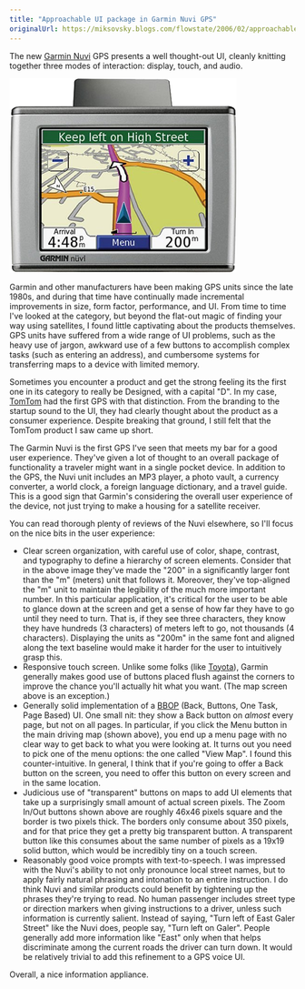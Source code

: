 ```yaml
---
title: "Approachable UI package in Garmin Nuvi GPS"
originalUrl: https://miksovsky.blogs.com/flowstate/2006/02/approachable_ui.html
---
```


<p>
  The new <a href="http://www.garmin.com/products/nuvi/">Garmin Nuvi</a> GPS
  presents a well thought-out UI, cleanly knitting together three modes of
  interaction: display, touch, and audio.
</p>
<p>
  <img src="/images/flowstate/garmin_nuvi.png" alt="Garmin_nuvi" />
</p>
<p>
  Garmin and other manufacturers have been making GPS units since the late
  1980s, and during that time have continually made incremental improvements in
  size, form factor, performance, and UI. From time to time I've looked at the
  category, but beyond the flat-out magic of finding your way using satellites,
  I found little captivating about the products themselves. GPS units have
  suffered from a wide range of UI problems, such as the heavy use of jargon,
  awkward use of a few buttons to accomplish complex tasks (such as entering an
  address), and cumbersome systems for transferring maps to a device with
  limited memory.
</p>
<p>
  Sometimes you encounter a product and get the strong feeling its the first one
  in its category to really be Designed, with a capital &quot;D&quot;. In my
  case, <a href="http://www.tomtom.com">TomTom</a> had the first GPS with that
  distinction. From the branding to the startup sound to the UI, they had
  clearly thought about the product as a consumer experience. Despite breaking
  that ground, I still felt that the TomTom product I saw came up short.
</p>
<p>
  The Garmin Nuvi is the first GPS I've seen that meets my bar for a good user
  experience. They've given a lot of thought to an overall package of
  functionality a traveler might want in a single pocket device. In addition to
  the GPS, the Nuvi unit includes an MP3 player, a photo vault, a currency
  converter, a world clock, a foreign language dictionary, and a travel guide.
  This is a good sign that Garmin's considering the overall user experience of
  the device, not just trying to make a housing for a satellite receiver.
</p>
<p>
  You can read thorough plenty of reviews of the Nuvi elsewhere, so I'll focus
  on the nice bits in the user experience:
</p>

<ul>
  <li>
    Clear screen organization, with careful use of color, shape, contrast, and
    typography to define a hierarchy of screen elements. Consider that in the
    above image they've made the &quot;200&quot; in a significantly larger font
    than the &quot;m&quot; (meters) unit that follows it. Moreover, they've
    top-aligned the &quot;m&quot; unit to maintain the legibility of the much
    more important number. In this particular application, it's critical for the
    user to be able to glance down at the screen and get a sense of how far they
    have to go until they need to turn. That is, if they see three characters,
    they know they have hundreds (3 characters) of meters left to go, not
    thousands (4 characters). Displaying the units as &quot;200m&quot; in the
    same font and aligned along the text baseline would make it harder for the
    user to intuitively grasp this.
  </li>

  <li>
    Responsive touch screen. Unlike some folks (like
    <a
      href="/posts/2005/09-22-lcds-recreating-old-physical-controls-whether-or-not-that-makes-sense.html"
      >Toyota</a
    >), Garmin generally makes good use of buttons placed flush against the
    corners to improve the chance you'll actually hit what you want. (The map
    screen above is an exception.)
  </li>

  <li>
    Generally solid implementation of a
    <a
      href="/posts/2005/10-14-bbop-the-ubiquitous-yet-under-examined-ui-model.html"
      >BBOP</a
    >
    (Back, Buttons, One Task, Page Based) UI. One small nit: they show a Back
    button on <em>almost</em> every page, but not on all pages. In particular,
    if you click the Menu button in the main driving map (shown above), you end
    up a menu page with no clear way to get back to what you were looking at. It
    turns out you need to pick one of the menu options: the one called
    &quot;View Map&quot;. I found this counter-intuitive. In general, I think
    that if you're going to offer a Back button on the screen, you need to offer
    this button on every screen and in the same location.
  </li>

  <li>
    Judicious use of &quot;transparent&quot; buttons on maps to add UI elements
    that take up a surprisingly small amount of actual screen pixels. The Zoom
    In/Out buttons shown above are roughly 46x46 pixels square and the border is
    two pixels thick. The borders only consume about 350 pixels, and for that
    price they get a pretty big transparent button. A transparent button like
    this consumes about the same number of pixels as a 19x19 solid button, which
    would be incredibly tiny on a touch screen.
  </li>

  <li>
    Reasonably good voice prompts with text-to-speech. I was impressed with the
    Nuvi's ability to not only pronounce local street names, but to apply fairly
    natural phrasing and intonation to an entire instruction. I do think Nuvi
    and similar products could benefit by tightening up the phrases they're
    trying to read. No human passenger includes street type or direction markers
    when giving instructions to a driver, unless such information is currently
    salient. Instead of saying, &quot;Turn left of East Galer Street&quot; like
    the Nuvi does, people say, &quot;Turn left on Galer&quot;. People generally
    add more information like &quot;East&quot; only when that helps discriminate
    among the current roads the driver can turn down. It would be relatively
    trivial to add this refinement to a GPS voice UI.
  </li>
</ul>

<p>Overall, a nice information appliance.</p>
